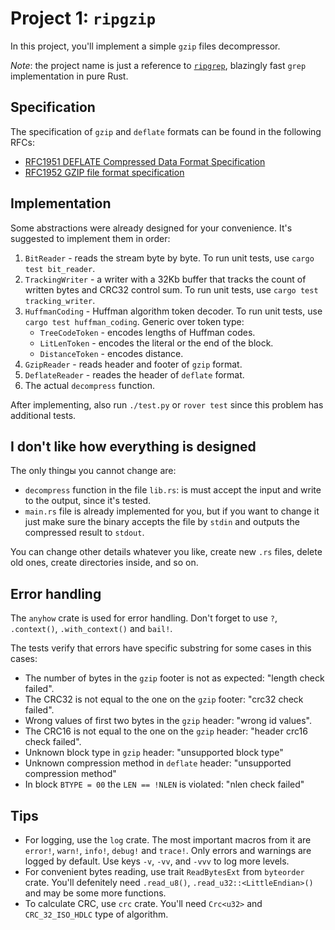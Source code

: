 # Project 1: `ripgzip`

In this project, you'll implement a simple `gzip` files decompressor.

_Note_: the project name is just a reference to [`ripgrep`](https://github.com/BurntSushi/ripgrep), blazingly fast `grep` implementation in pure Rust.

## Specification

The specification of `gzip` and `deflate` formats can be found in the following RFCs:

- [RFC1951 DEFLATE Compressed Data Format Specification](https://datatracker.ietf.org/doc/html/rfc1951)
- [RFC1952 GZIP file format specification](https://datatracker.ietf.org/doc/html/rfc1952)

## Implementation

Some abstractions were already designed for your convenience. It's suggested to implement them in order:

1. `BitReader` - reads the stream byte by byte. To run unit tests, use `cargo test bit_reader`.
2. `TrackingWriter` - a writer with a 32Kb buffer that tracks the count of written bytes and CRC32 control sum. To run unit tests, use `cargo test tracking_writer`.
3. `HuffmanCoding` - Huffman algorithm token decoder. To run unit tests, use `cargo test huffman_coding`. Generic over token type:
   - `TreeCodeToken` - encodes lengths of Huffman codes.
   - `LitLenToken` - encodes the literal or the end of the block.
   - `DistanceToken` - encodes distance.
4. `GzipReader` - reads header and footer of `gzip` format.
5. `DeflateReader` - reades the header of `deflate` format.
6. The actual `decompress` function.

After implementing, also run `./test.py` or `rover test` since this problem has additional tests.

## I don't like how everything is designed

The only thingы you cannot change are:

- `decompress` function in the file `lib.rs`: is must accept the input and write to the output, since it's tested.
- `main.rs` file is already implemented for you, but if you want to change it just make sure the binary accepts the file by `stdin` and outputs the compressed result to `stdout`.

You can change other details whatever you like, create new `.rs` files, delete old ones, create directories inside, and so on.

## Error handling

The `anyhow` crate is used for error handling. Don't forget to use `?`, `.context()`, `.with_context()` and `bail!`.

The tests verify that errors have specific substring for some cases in this cases:

- The number of bytes in the `gzip` footer is not as expected: "length check failed".
- The CRC32 is not equal to the one on the `gzip` footer: "crc32 check failed".
- Wrong values of first two bytes in the `gzip` header: "wrong id values".
- The CRC16 is not equal to the one on the `gzip` header: "header crc16 check failed".
- Unknown block type in `gzip` header: "unsupported block type"
- Unknown compression method in `deflate` header: "unsupported compression method"
- In block `BTYPE = 00` the `LEN == !NLEN` is violated: "nlen check failed"

## Tips

- For logging, use the `log` crate. The most important macros from it are `error!`, `warn!`, `info!`, `debug!` and `trace!`. Only errors and warnings are logged by default. Use keys `-v`, `-vv`, and `-vvv` to log more levels.
- For convenient bytes reading, use trait `ReadBytesExt` from `byteorder` crate. You'll defenitely need `.read_u8()`, `.read_u32::<LittleEndian>()` and may be some more functions.
- To calculate CRC, use `crc` crate. You'll need `Crc<u32>` and `CRC_32_ISO_HDLC` type of algorithm.
